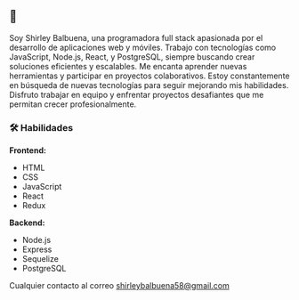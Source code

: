 ## 👋

Soy Shirley Balbuena, una programadora full stack apasionada por el desarrollo de aplicaciones web y móviles. Trabajo con tecnologías como JavaScript, Node.js, React, y PostgreSQL, siempre buscando crear soluciones eficientes y escalables. Me encanta aprender nuevas herramientas y participar en proyectos colaborativos. Estoy constantemente en búsqueda de nuevas tecnologías para seguir mejorando mis habilidades. Disfruto trabajar en equipo y enfrentar proyectos desafiantes que me permitan crecer profesionalmente.


### 🛠️ Habilidades

**Frontend:**
- HTML
- CSS
- JavaScript
- React
- Redux

**Backend:**
- Node.js
- Express
- Sequelize
- PostgreSQL

Cualquier contacto al correo shirleybalbuena58@gmail.com

